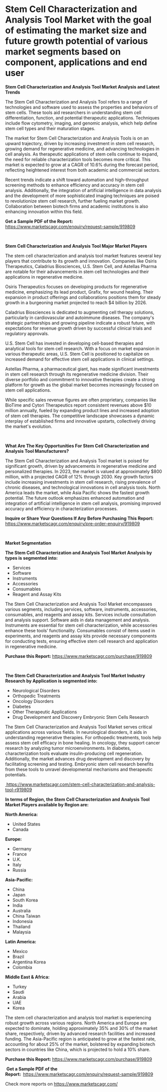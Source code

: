 <p><h1>Stem Cell Characterization and Analysis Tool Market with the goal of estimating the market size and future growth potential of various market segments based on component, applications and end user</h1></p><p><strong>Stem Cell Characterization and Analysis Tool Market Analysis and Latest Trends</strong></p>
<p><p>The Stem Cell Characterization and Analysis Tool refers to a range of technologies and software used to assess the properties and behaviors of stem cells. These tools aid researchers in understanding stem cell differentiation, function, and potential therapeutic applications. Techniques include flow cytometry, imaging, and genomic analysis, which help define stem cell types and their maturation stages.</p><p>The market for Stem Cell Characterization and Analysis Tools is on an upward trajectory, driven by increasing investment in stem cell research, growing demand for regenerative medicine, and advancing technologies in cell analysis. As therapeutic applications of stem cells continue to expand, the need for reliable characterization tools becomes more critical. This market is expected to grow at a CAGR of 10.6% during the forecast period, reflecting heightened interest from both academic and commercial sectors.</p><p>Recent trends indicate a shift toward automation and high-throughput screening methods to enhance efficiency and accuracy in stem cell analysis. Additionally, the integration of artificial intelligence in data analysis and the development of more sophisticated imaging techniques are poised to revolutionize stem cell research, further fueling market growth. Collaboration between biotech firms and academic institutions is also enhancing innovation within this field.</p></p>
<p><strong>Get a Sample PDF of the Report:&nbsp;</strong> <a href="https://www.marketscagr.com/enquiry/request-sample/919809?utm_campaign=2337&utm_medium=2&utm_source=Github&utm_content=ia&utm_term=07032025&utm_id=stem-cell-characterization-and-analysis-tool">https://www.marketscagr.com/enquiry/request-sample/919809</a></p>
<p>&nbsp;</p>
<p><strong>Stem Cell Characterization and Analysis Tool Major Market Players</strong></p>
<p><p>The stem cell characterization and analysis tool market features several key players that contribute to its growth and innovation. Companies like Osiris Therapeutics, Caladrius Biosciences, U.S. Stem Cell, and Astellas Pharma are notable for their advancements in stem cell technologies and their applications in regenerative medicine.</p><p>Osiris Therapeutics focuses on developing products for regenerative medicine, emphasizing its lead product, Grafix, for wound healing. Their expansion in product offerings and collaborations positions them for steady growth in a burgeoning market projected to reach $4 billion by 2026.</p><p>Caladrius Biosciences is dedicated to augmenting cell therapy solutions, particularly in cardiovascular and autoimmune diseases. The company's strategic partnerships and growing pipeline indicate a robust future, with expectations for revenue growth driven by successful clinical trials and regulatory approvals.</p><p>U.S. Stem Cell has invested in developing cell-based therapies and analytical tools for stem cell research. With a focus on market expansion in various therapeutic areas, U.S. Stem Cell is positioned to capitalize on increased demand for effective stem cell applications in clinical settings.</p><p>Astellas Pharma, a pharmaceutical giant, has made significant investments in stem cell research through its regenerative medicine division. Their diverse portfolio and commitment to innovative therapies create a strong platform for growth as the global market becomes increasingly focused on stem cell applications.</p><p>While specific sales revenue figures are often proprietary, companies like BioTime and Cytori Therapeutics report consistent revenues above $10 million annually, fueled by expanding product lines and increased adoption of stem cell therapies. The competitive landscape showcases a dynamic interplay of established firms and innovative upstarts, collectively driving the market's evolution.</p></p>
<p>&nbsp;</p>
<p><strong>What Are The Key Opportunities For Stem Cell Characterization and Analysis Tool Manufacturers?</strong></p>
<p><p>The Stem Cell Characterization and Analysis Tool market is poised for significant growth, driven by advancements in regenerative medicine and personalized therapies. In 2023, the market is valued at approximately $800 million, with a projected CAGR of 12% through 2030. Key growth factors include increasing investments in stem cell research, rising prevalence of chronic diseases, and technological innovations in cell analysis tools. North America leads the market, while Asia Pacific shows the fastest growth potential. The future outlook emphasizes enhanced automation and integration of artificial intelligence in stem cell analysis, promising improved accuracy and efficiency in characterization processes.</p></p>
<p><strong>Inquire or Share Your Questions If Any Before Purchasing This Report:</strong> <a href="https://www.marketscagr.com/enquiry/pre-order-enquiry/919809?utm_campaign=2337&utm_medium=2&utm_source=Github&utm_content=ia&utm_term=07032025&utm_id=stem-cell-characterization-and-analysis-tool">https://www.marketscagr.com/enquiry/pre-order-enquiry/919809</a></p>
<p>&nbsp;</p>
<p><strong>Market Segmentation</strong></p>
<p><strong>The Stem Cell Characterization and Analysis Tool Market Analysis by types is segmented into:</strong></p>
<p><ul><li>Services</li><li>Software</li><li>Instruments</li><li>Accessories</li><li>Consumables</li><li>Reagent and Assay Kits</li></ul></p>
<p><p>The Stem Cell Characterization and Analysis Tool Market encompasses various segments, including services, software, instruments, accessories, consumables, and reagents and assay kits. Services include consultation and analysis support. Software aids in data management and analysis. Instruments are essential for stem cell characterization, while accessories enhance these tools’ functionality. Consumables consist of items used in experiments, and reagents and assay kits provide necessary components for conducting tests, ensuring effective stem cell research and application in regenerative medicine.</p></p>
<p><strong>Purchase this Report:&nbsp;</strong><a href="https://www.marketscagr.com/purchase/919809?utm_campaign=2337&utm_medium=2&utm_source=Github&utm_content=ia&utm_term=07032025&utm_id=stem-cell-characterization-and-analysis-tool">https://www.marketscagr.com/purchase/919809</a></p>
<p>&nbsp;</p>
<p><strong>The Stem Cell Characterization and Analysis Tool Market Industry Research by Application is segmented into:</strong></p>
<p><ul><li>Neurological Disorders</li><li>Orthopedic Treatments</li><li>Oncology Disorders</li><li>Diabetes</li><li>Other Therapeutic Applications</li><li>Drug Development and Discovery Embryonic Stem Cells Research</li></ul></p>
<p><p>The Stem Cell Characterization and Analysis Tool Market serves critical applications across various fields. In neurological disorders, it aids in understanding regenerative therapies. For orthopedic treatments, tools help assess stem cell efficacy in bone healing. In oncology, they support cancer research by analyzing tumor microenvironments. In diabetes, characterization tools evaluate insulin-producing cell regeneration. Additionally, the market advances drug development and discovery by facilitating screening and testing. Embryonic stem cell research benefits from these tools to unravel developmental mechanisms and therapeutic potentials.</p></p>
<p><a href="https://www.marketscagr.com/stem-cell-characterization-and-analysis-tool-r919809?utm_campaign=2337&utm_medium=2&utm_source=Github&utm_content=ia&utm_term=07032025&utm_id=stem-cell-characterization-and-analysis-tool">&nbsp;https://www.marketscagr.com/stem-cell-characterization-and-analysis-tool-r919809</a></p>
<p><strong>In terms of Region, the Stem Cell Characterization and Analysis Tool Market Players available by Region are:</strong></p>
<p>
    <p> <strong> North America: </strong>
        <ul>
            <li>United States</li>
            <li>Canada</li>
        </ul>
        </p> 
    <p> <strong> Europe: </strong>
        <ul>
            <li>Germany</li>
            <li>France</li>
            <li>U.K.</li>
            <li>Italy</li>
            <li>Russia</li>
        </ul>
        </p> 
    <p> <strong> Asia-Pacific: </strong>
        <ul>
            <li>China</li>
            <li>Japan</li>
            <li>South Korea</li>
            <li>India</li>
            <li>Australia</li>
            <li>China Taiwan</li>
            <li>Indonesia</li>
            <li>Thailand</li>
            <li>Malaysia</li>
        </ul>
        </p> 
    <p> <strong> Latin America: </strong>
        <ul>
            <li>Mexico</li>
            <li>Brazil</li>
            <li>Argentina Korea</li>
            <li>Colombia</li>
        </ul>
        </p> 
    <p> <strong> Middle East & Africa: </strong>
        <ul>
            <li>Turkey</li>
            <li>Saudi</li>
            <li>Arabia</li>
            <li>UAE</li>
            <li>Korea</li>
        </ul>
    </p>
    </p>
<p><p>The stem cell characterization and analysis tool market is experiencing robust growth across various regions. North America and Europe are expected to dominate, holding approximately 35% and 30% of the market share, respectively, driven by advanced research facilities and increased funding. The Asia-Pacific region is anticipated to grow at the fastest rate, accounting for about 25% of the market, bolstered by expanding biotech sectors in countries like China, which is projected to hold a 10% share.</p></p>
<p><strong>Purchase this Report: </strong><a href="https://www.marketscagr.com/purchase/919809?utm_campaign=2337&utm_medium=2&utm_source=Github&utm_content=ia&utm_term=07032025&utm_id=stem-cell-characterization-and-analysis-tool">https://www.marketscagr.com/purchase/919809</a></p>
<p>&nbsp;<strong>Get a Sample PDF of the Report:&nbsp;&nbsp;</strong><a href="https://www.marketscagr.com/enquiry/request-sample/919809?utm_campaign=2337&utm_medium=2&utm_source=Github&utm_content=ia&utm_term=07032025&utm_id=stem-cell-characterization-and-analysis-tool">https://www.marketscagr.com/enquiry/request-sample/919809</a></p>
<p><strong></strong></p>
<p>Check more reports on <a href="https://www.marketscagr.com/?utm_campaign=2337&utm_medium=2&utm_source=Github&utm_content=ia&utm_term=07032025&utm_id=stem-cell-characterization-and-analysis-tool">https://www.marketscagr.com/</a></p>